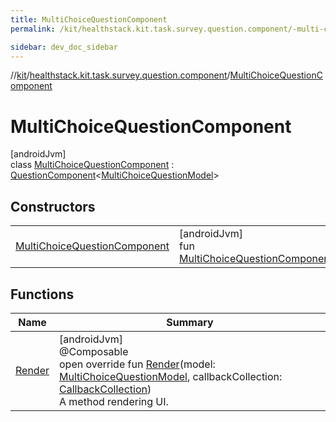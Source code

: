 ```yaml
---
title: MultiChoiceQuestionComponent
permalink: /kit/healthstack.kit.task.survey.question.component/-multi-choice-question-component/index.html

sidebar: dev_doc_sidebar
---
```

//[kit](../../../kit.html)/[healthstack.kit.task.survey.question.component](../index.html)/[MultiChoiceQuestionComponent](index.html)



# MultiChoiceQuestionComponent



[androidJvm]\
class [MultiChoiceQuestionComponent](index.html) : [QuestionComponent](../-question-component/index.html)&lt;[MultiChoiceQuestionModel](../../healthstack.kit.task.survey.question.model/-multi-choice-question-model/index.html)&gt;



## Constructors


| | |
|---|---|
| [MultiChoiceQuestionComponent](-multi-choice-question-component.html) | [androidJvm]<br>fun [MultiChoiceQuestionComponent](-multi-choice-question-component.html)() |


## Functions


| Name | Summary |
|---|---|
| [Render](-render.html) | [androidJvm]<br>@Composable<br>open override fun [Render](-render.html)(model: [MultiChoiceQuestionModel](../../healthstack.kit.task.survey.question.model/-multi-choice-question-model/index.html), callbackCollection: [CallbackCollection](../../healthstack.kit.task.base/-callback-collection/index.html))<br>A method rendering UI. |

